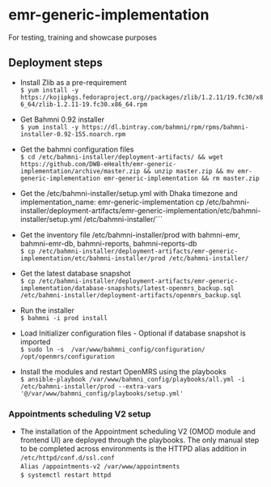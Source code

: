 # emr-generic-implementation
For testing, training and showcase purposes

## Deployment steps  
* Install Zlib as a pre-requirement  
```$ yum install -y https://kojipkgs.fedoraproject.org//packages/zlib/1.2.11/19.fc30/x86_64/zlib-1.2.11-19.fc30.x86_64.rpm```

* Get Bahmni 0.92 installer  
```$ yum install -y https://dl.bintray.com/bahmni/rpm/rpms/bahmni-installer-0.92-155.noarch.rpm```

* Get the bahmni configuration files  
```$ cd /etc/bahmni-installer/deployment-artifacts/ && wget https://github.com/DWB-eHealth/emr-generic-implementation/archive/master.zip && unzip master.zip && mv emr-generic-implementation emr-generic-implementation && rm master.zip```

* Get the /etc/bahmni-installer/setup.yml with Dhaka timezone and implementation_name: emr-generic-implementation cp /etc/bahmni-installer/deployment-artifacts/emr-generic-implementation/etc/bahmni-installer/setup.yml /etc/bahmni-installer/```

* Get the inventory file /etc/bahmni-installer/prod with bahmni-emr, bahmni-emr-db, bahmni-reports, bahmni-reports-db  
```$ cp /etc/bahmni-installer/deployment-artifacts/emr-generic-implementation/etc/bahmni-installer/prod /etc/bahmni-installer/```

* Get the latest database snapshot  
```$ cp /etc/bahmni-installer/deployment-artifacts/emr-generic-implementation/database-snapshots/latest-openmrs_backup.sql /etc/bahmni-installer/deployment-artifacts/openmrs_backup.sql```

* Run the installer  
```$ bahmni -i prod install```

* Load Initializer configuration files - Optional if database snapshot is imported  
```$ sudo ln -s  /var/www/bahmni_config/configuration/ /opt/openmrs/configuration```

* Install the modules and restart OpenMRS using the playbooks  
```$ ansible-playbook /var/www/bahmni_config/playbooks/all.yml -i /etc/bahmni-installer/prod --extra-vars '@/var/www/bahmni_config/playbooks/setup.yml'```

### Appointments scheduling V2 setup  
* The installation of the Appointment scheduling V2 (OMOD module and frontend UI) are deployed through the playbooks. The only manual step to be completed across environments is the HTTPD alias addition in `/etc/httpd/conf.d/ssl.conf`  
`Alias /appointments-v2 /var/www/appointments`  
`$ systemctl restart httpd`  
